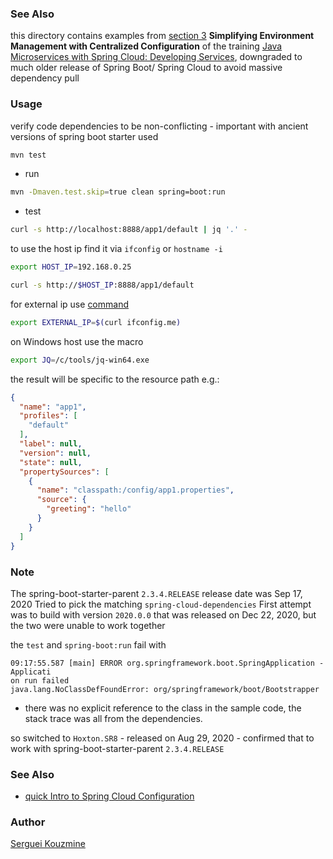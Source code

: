 ### See Also

this directory contains examples from [section 3](https://app.pluralsight.com/course-player?clipId=caf88459-8a71-4181-aaae-72dd78243410) __Simplifying Environment Management with Centralized Configuration__ of the training [Java Microservices with Spring Cloud: Developing Services](https://app.pluralsight.com/courses/36c015db-2983-4f97-8973-098b6a5d1fcc/table-of-contents), downgraded to much older release of Spring Boot/ Spring Cloud to avoid massive dependency pull

### Usage

verify code dependencies to be non-conflicting - important with ancient versions of spring boot starter used
```sh
mvn test
```
* run
```sh
mvn -Dmaven.test.skip=true clean spring=boot:run
```
* test
```sh
curl -s http://localhost:8888/app1/default | jq '.' -
```
to use the host ip find it via `ifconfig` or `hostname -i`
```sh
export HOST_IP=192.168.0.25
```
```sh
curl -s http://$HOST_IP:8888/app1/default
```
for external ip use [command](https://www.freecodecamp.org/news/bash-command-line-tips-to-help-you-work-faster/)
```sh
export EXTERNAL_IP=$(curl ifconfig.me)
```
on Windows host use the macro
```sh
export JQ=/c/tools/jq-win64.exe
```
the result will be specific to the resource path e.g.:
```JSON
{
  "name": "app1",
  "profiles": [
    "default"
  ],
  "label": null,
  "version": null,
  "state": null,
  "propertySources": [
    {
      "name": "classpath:/config/app1.properties",
      "source": {
        "greeting": "hello"
      }
    }
  ]
}
```
### Note


The spring-boot-starter-parent `2.3.4.RELEASE` release date was Sep 17, 2020
Tried to pick the matching `spring-cloud-dependencies`
First attempt was to build with version `2020.0.0` that was released on	Dec 22, 2020, but the two  were unable to work together

the `test` and `spring-boot:run` fail with
```text
09:17:55.587 [main] ERROR org.springframework.boot.SpringApplication - Applicati
on run failed
java.lang.NoClassDefFoundError: org/springframework/boot/Bootstrapper
```
- there was no explicit reference to the class in the sample code, the stack trace was all from the dependencies.

so switched to `Hoxton.SR8` - released on Aug 29, 2020 - confirmed that to work with  spring-boot-starter-parent `2.3.4.RELEASE`

### See Also
  * [quick Intro to Spring Cloud Configuration](https://www.baeldung.com/spring-cloud-configuration)

### Author
[Serguei Kouzmine](kouzmine_serguei@yahoo.com)
